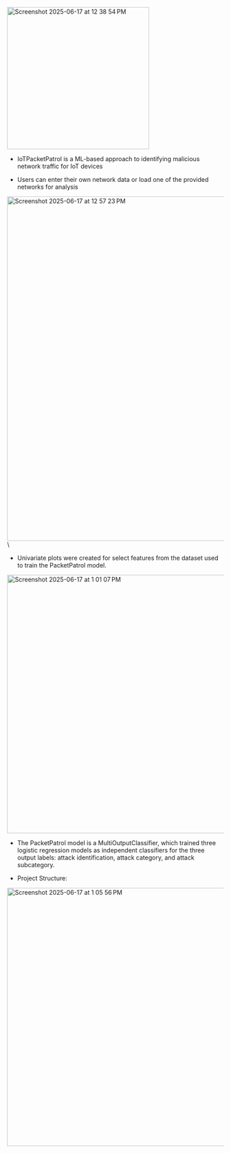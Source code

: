 <img width="330" alt="Screenshot 2025-06-17 at 12 38 54 PM" src="https://github.com/user-attachments/assets/43bae006-509d-4d81-8dab-6a9f4f260e1d" />

* IoTPacketPatrol is a ML-based approach to identifying malicious network traffic for IoT devices

* Users can enter their own network data or load one of the provided networks for analysis

<img width="800" alt="Screenshot 2025-06-17 at 12 57 23 PM" src="https://github.com/user-attachments/assets/2c3d378c-821b-4785-8aac-ccfdf25ebddf" />\



* Univariate plots were created for select features from the dataset used to train the PacketPatrol model.
<img width="600" alt="Screenshot 2025-06-17 at 1 01 07 PM" src="https://github.com/user-attachments/assets/a1da5031-4eae-49eb-b9e5-91e5b53eb0eb" />

* The PacketPatrol model is a MultiOutputClassifier, which trained three logistic regression models as independent classifiers for the three output labels:
attack identification, attack category, and attack subcategory.

* Project Structure:
<img width="600" alt="Screenshot 2025-06-17 at 1 05 56 PM" src="https://github.com/user-attachments/assets/4dd6be2b-1d48-40cf-8f3f-7a96c170a914" />
